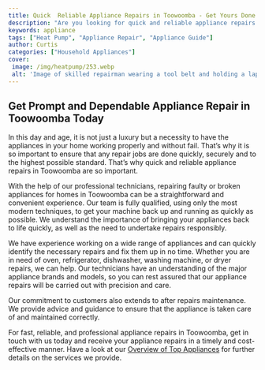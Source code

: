 ```yaml
---
title: Quick  Reliable Appliance Repairs in Toowoomba - Get Yours Done Now
description: "Are you looking for quick and reliable appliance repairs in Toowoomba Get your repairs done now with our experienced team of professionals Learn more in this blog post"
keywords: appliance
tags: ["Heat Pump", "Appliance Repair", "Appliance Guide"]
author: Curtis
categories: ["Household Appliances"]
cover: 
 image: /img/heatpump/253.webp
 alt: 'Image of skilled repairman wearing a tool belt and holding a laptop with a workshop in the background'
---
```

## Get Prompt and Dependable Appliance Repair in Toowoomba Today

In this day and age, it is not just a luxury but a necessity to have the appliances in your home working properly and without fail. That’s why it is so important to ensure that any repair jobs are done quickly, securely and to the highest possible standard. That’s why quick and reliable appliance repairs in Toowoomba are so important.

With the help of our professional technicians, repairing faulty or broken appliances for homes in Toowoomba can be a straightforward and convenient experience. Our team is fully qualified, using only the most modern techniques, to get your machine back up and running as quickly as possible. We understand the importance of bringing your appliances back to life quickly, as well as the need to undertake repairs responsibly.

We have experience working on a wide range of appliances and can quickly identify the necessary repairs and fix them up in no time. Whether you are in need of oven, refrigerator, dishwasher, washing machine, or dryer repairs, we can help. Our technicians have an understanding of the major appliance brands and models, so you can rest assured that our appliance repairs will be carried out with precision and care.

Our commitment to customers also extends to after repairs maintenance. We provide advice and guidance to ensure that the appliance is taken care of and maintained correctly.

For fast, reliable, and professional appliance repairs in Toowoomba, get in touch with us today and receive your appliance repairs in a timely and cost-effective manner. Have a look at our [Overview of Top Appliances](./pages/appliance-overview) for further details on the services we provide.
